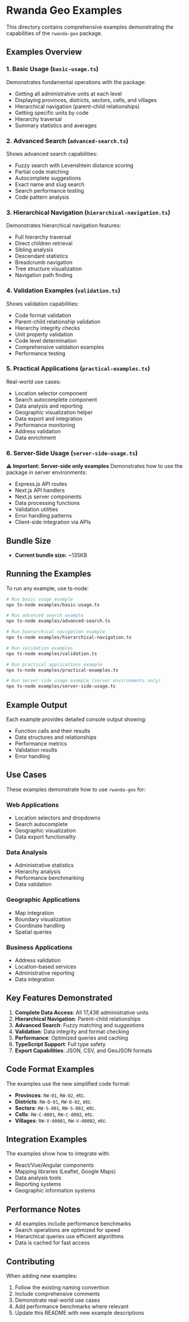 # Rwanda Geo Examples

This directory contains comprehensive examples demonstrating the capabilities of the `rwanda-geo` package.

## Examples Overview

### 1. Basic Usage (`basic-usage.ts`)
Demonstrates fundamental operations with the package:
- Getting all administrative units at each level
- Displaying provinces, districts, sectors, cells, and villages
- Hierarchical navigation (parent-child relationships)
- Getting specific units by code
- Hierarchy traversal
- Summary statistics and averages

### 2. Advanced Search (`advanced-search.ts`)
Shows advanced search capabilities:
- Fuzzy search with Levenshtein distance scoring
- Partial code matching
- Autocomplete suggestions
- Exact name and slug search
- Search performance testing
- Code pattern analysis

### 3. Hierarchical Navigation (`hierarchical-navigation.ts`)
Demonstrates hierarchical navigation features:
- Full hierarchy traversal
- Direct children retrieval
- Sibling analysis
- Descendant statistics
- Breadcrumb navigation
- Tree structure visualization
- Navigation path finding

### 4. Validation Examples (`validation.ts`)
Shows validation capabilities:
- Code format validation
- Parent-child relationship validation
- Hierarchy integrity checks
- Unit property validation
- Code level determination
- Comprehensive validation examples
- Performance testing

### 5. Practical Applications (`practical-examples.ts`)
Real-world use cases:
- Location selector component
- Search autocomplete component
- Data analysis and reporting
- Geographic visualization helper
- Data export and integration
- Performance monitoring
- Address validation
- Data enrichment

### 6. Server-Side Usage (`server-side-usage.ts`)
**⚠️ Important: Server-side only examples**
Demonstrates how to use the package in server environments:
- Express.js API routes
- Next.js API handlers
- Next.js server components
- Data processing functions
- Validation utilities
- Error handling patterns
- Client-side integration via APIs

## Bundle Size

- **Current bundle size:** ~135KB

## Running the Examples

To run any example, use ts-node:

```bash
# Run basic usage example
npx ts-node examples/basic-usage.ts

# Run advanced search example
npx ts-node examples/advanced-search.ts

# Run hierarchical navigation example
npx ts-node examples/hierarchical-navigation.ts

# Run validation examples
npx ts-node examples/validation.ts

# Run practical applications example
npx ts-node examples/practical-examples.ts

# Run server-side usage example (server environments only)
npx ts-node examples/server-side-usage.ts
```

## Example Output

Each example provides detailed console output showing:
- Function calls and their results
- Data structures and relationships
- Performance metrics
- Validation results
- Error handling

## Use Cases

These examples demonstrate how to use `rwanda-geo` for:

### Web Applications
- Location selectors and dropdowns
- Search autocomplete
- Geographic visualization
- Data export functionality

### Data Analysis
- Administrative statistics
- Hierarchy analysis
- Performance benchmarking
- Data validation

### Geographic Applications
- Map integration
- Boundary visualization
- Coordinate handling
- Spatial queries

### Business Applications
- Address validation
- Location-based services
- Administrative reporting
- Data integration

## Key Features Demonstrated

1. **Complete Data Access**: All 17,436 administrative units
2. **Hierarchical Navigation**: Parent-child relationships
3. **Advanced Search**: Fuzzy matching and suggestions
4. **Validation**: Data integrity and format checking
5. **Performance**: Optimized queries and caching
6. **TypeScript Support**: Full type safety
7. **Export Capabilities**: JSON, CSV, and GeoJSON formats

## Code Format Examples

The examples use the new simplified code format:

- **Provinces**: `RW-01`, `RW-02`, etc.
- **Districts**: `RW-D-01`, `RW-D-02`, etc.
- **Sectors**: `RW-S-001`, `RW-S-002`, etc.
- **Cells**: `RW-C-0001`, `RW-C-0002`, etc.
- **Villages**: `RW-V-00001`, `RW-V-00002`, etc.

## Integration Examples

The examples show how to integrate with:
- React/Vue/Angular components
- Mapping libraries (Leaflet, Google Maps)
- Data analysis tools
- Reporting systems
- Geographic information systems

## Performance Notes

- All examples include performance benchmarks
- Search operations are optimized for speed
- Hierarchical queries use efficient algorithms
- Data is cached for fast access

## Contributing

When adding new examples:
1. Follow the existing naming convention
2. Include comprehensive comments
3. Demonstrate real-world use cases
4. Add performance benchmarks where relevant
5. Update this README with new example descriptions 